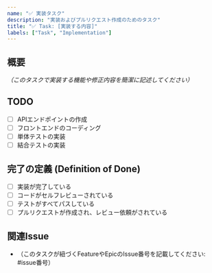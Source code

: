 ```yaml
---
name: "✅ 実装タスク"
description: "実装およびプルリクエスト作成のためのタスク"
title: "✅ Task: [実装する内容]"
labels: ["Task", "Implementation"]
---
```


## 概要

*（このタスクで実装する機能や修正内容を簡潔に記述してください）*

## TODO

- [ ] APIエンドポイントの作成
- [ ] フロントエンドのコーディング
- [ ] 単体テストの実装
- [ ] 結合テストの実装

## 完了の定義 (Definition of Done)

- [ ] 実装が完了している
- [ ] コードがセルフレビューされている
- [ ] テストがすべてパスしている
- [ ] プルリクエストが作成され、レビュー依頼がされている

## 関連Issue

* （このタスクが紐づくFeatureやEpicのIssue番号を記載してください: #issue番号）

